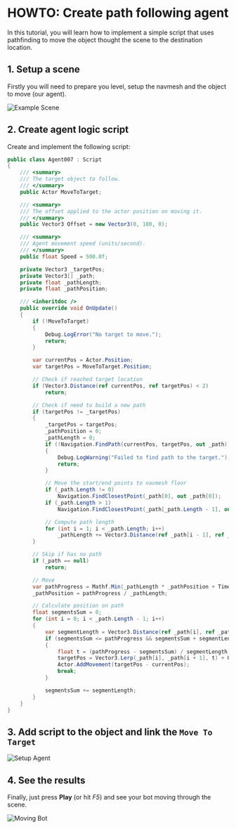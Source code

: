 # HOWTO: Create path following agent

In this tutorial, you will learn how to implement a simple script that uses pathfinding to move the object thought the scene to the destination location.

## 1. Setup a scene

Firstly you will need to prepare you level, setup the navmesh and the object to move (our agent).

![Example Scene](media/sample-scene.jpg)

## 2. Create agent logic script

Create and implement the following script:

```cs
public class Agent007 : Script
{
    /// <summary>
    /// The target object to follow.
    /// </summary>
    public Actor MoveToTarget;

    /// <summary>
    /// The offset applied to the actor position on moving it.
    /// </summary>
    public Vector3 Offset = new Vector3(0, 100, 0);

    /// <summary>
    /// Agent movement speed (units/second).
    /// </summary>
    public float Speed = 500.0f;

    private Vector3 _targetPos;
    private Vector3[] _path;
    private float _pathLength;
    private float _pathPosition;

    /// <inheritdoc />
    public override void OnUpdate()
    {
        if (!MoveToTarget)
        {
            Debug.LogError("No target to move.");
            return;
        }

        var currentPos = Actor.Position;
        var targetPos = MoveToTarget.Position;

        // Check if reached target location
        if (Vector3.Distance(ref currentPos, ref targetPos) < 2)
            return;

        // Check if need to build a new path
        if (targetPos != _targetPos)
        {
            _targetPos = targetPos;
            _pathPosition = 0;
            _pathLength = 0;
            if (!Navigation.FindPath(currentPos, targetPos, out _path))
            {
                Debug.LogWarning("Failed to find path to the target.");
                return;
            }

            // Move the start/end points to navmesh floor
            if (_path.Length != 0)
                Navigation.FindClosestPoint(_path[0], out _path[0]);
            if (_path.Length > 1)
                Navigation.FindClosestPoint(_path[_path.Length - 1], out _path[_path.Length - 1]);

            // Compute path length
            for (int i = 1; i < _path.Length; i++)
                _pathLength += Vector3.Distance(ref _path[i - 1], ref _path[i]);
        }

        // Skip if has no path
        if (_path == null)
            return;

        // Move
        var pathProgress = Mathf.Min(_pathLength * _pathPosition + Time.DeltaTime * Speed, _pathLength);
        _pathPosition = pathProgress / _pathLength;

        // Calculate position on path
        float segmentsSum = 0;
        for (int i = 0; i < _path.Length - 1; i++)
        {
            var segmentLength = Vector3.Distance(ref _path[i], ref _path[i + 1]);
            if (segmentsSum <= pathProgress && segmentsSum + segmentLength >= pathProgress)
            {
                float t = (pathProgress - segmentsSum) / segmentLength;
                targetPos = Vector3.Lerp(_path[i], _path[i + 1], t) + Offset;
                Actor.AddMovement(targetPos - currentPos);
                break;
            }

            segmentsSum += segmentLength;
        }
    }
}
```

## 3. Add script to the object and link the `Move To Target`

![Setup Agent](media/setup-agent.jpg)

## 4. See the results

Finally, just press **Play** (or hit *F5*) and see your bot moving through the scene.

![Moving Bot](../media/navmesh-agent.gif)
